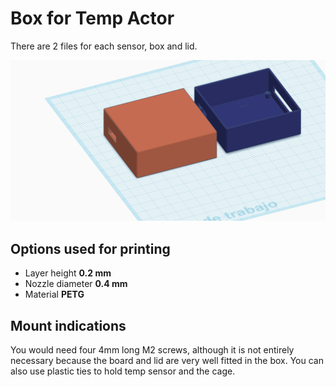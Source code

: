# Box for Temp Actor
There are 2 files for each sensor, box and lid.

![Pieces Preview](Wireless_Temp_Actor_3D_Printed_box.png)

## Options used for printing
- Layer height __0.2 mm__
- Nozzle diameter __0.4 mm__
- Material __PETG__

## Mount indications

You would need four 4mm long M2 screws, although it is not entirely necessary because the board and lid are very well fitted in the box. You can also use plastic ties to hold temp sensor and the cage.

